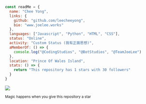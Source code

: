 ```js
const readMe = {
  name: "Chee Yong",
  links: {
    github: "github.com/leecheeyong",
    bio: "www.joelee.works"
  },
  languages: ["Javascript", "Python", "HTML", "CSS"],
  status: "Online",
  activity: "Custom Status (我有正面思想)",
  aMemberOf: () => {
    console.log("@CodingStudios", "@BotStudios", "@TeamJoeLee")
  },
  location: "Prince Of Wales Island",
  stats: () => {
    return "This repository has 1 stars with 30 followers"
  }
}
```

![](https://komarev.com/ghpvc/?username=leecheeyong&color=orange)

<sub>Magic happens when you give this repository a star</sub>
